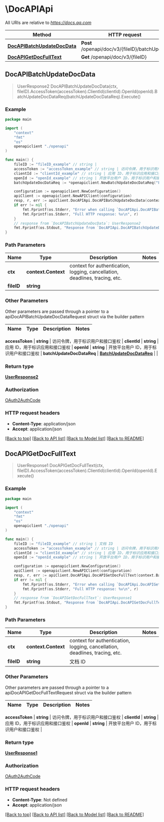 # \DocAPIApi

All URIs are relative to *https://docs.qq.com*

Method | HTTP request | Description
------------- | ------------- | -------------
[**DocAPIBatchUpdateDocData**](DocAPIApi.md#DocAPIBatchUpdateDocData) | **Post** /openapi/doc/v3/{fileID}/batchUpdate | 
[**DocAPIGetDocFullText**](DocAPIApi.md#DocAPIGetDocFullText) | **Get** /openapi/doc/v3/{fileID} | 



## DocAPIBatchUpdateDocData

> UserResponse2 DocAPIBatchUpdateDocData(ctx, fileID).AccessToken(accessToken).ClientId(clientId).OpenId(openId).BatchUpdateDocDataReq(batchUpdateDocDataReq).Execute()





### Example

```go
package main

import (
    "context"
    "fmt"
    "os"
    openapiclient "./openapi"
)

func main() {
    fileID := "fileID_example" // string | 
    accessToken := "accessToken_example" // string | 访问令牌，用于标识用户和接口鉴权
    clientId := "clientId_example" // string | 应用 ID，用于标识应用和接口鉴权
    openId := "openId_example" // string | 开放平台用户 ID，用于标识用户和接口鉴权
    batchUpdateDocDataReq := *openapiclient.NewBatchUpdateDocDataReq("FileID_example", []openapiclient.Request{*openapiclient.NewRequest()}) // BatchUpdateDocDataReq | 

    configuration := openapiclient.NewConfiguration()
    apiClient := openapiclient.NewAPIClient(configuration)
    resp, r, err := apiClient.DocAPIApi.DocAPIBatchUpdateDocData(context.Background(), fileID).AccessToken(accessToken).ClientId(clientId).OpenId(openId).BatchUpdateDocDataReq(batchUpdateDocDataReq).Execute()
    if err != nil {
        fmt.Fprintf(os.Stderr, "Error when calling `DocAPIApi.DocAPIBatchUpdateDocData``: %v\n", err)
        fmt.Fprintf(os.Stderr, "Full HTTP response: %v\n", r)
    }
    // response from `DocAPIBatchUpdateDocData`: UserResponse2
    fmt.Fprintf(os.Stdout, "Response from `DocAPIApi.DocAPIBatchUpdateDocData`: %v\n", resp)
}
```

### Path Parameters


Name | Type | Description  | Notes
------------- | ------------- | ------------- | -------------
**ctx** | **context.Context** | context for authentication, logging, cancellation, deadlines, tracing, etc.
**fileID** | **string** |  | 

### Other Parameters

Other parameters are passed through a pointer to a apiDocAPIBatchUpdateDocDataRequest struct via the builder pattern


Name | Type | Description  | Notes
------------- | ------------- | ------------- | -------------

 **accessToken** | **string** | 访问令牌，用于标识用户和接口鉴权 | 
 **clientId** | **string** | 应用 ID，用于标识应用和接口鉴权 | 
 **openId** | **string** | 开放平台用户 ID，用于标识用户和接口鉴权 | 
 **batchUpdateDocDataReq** | [**BatchUpdateDocDataReq**](BatchUpdateDocDataReq.md) |  | 

### Return type

[**UserResponse2**](UserResponse2.md)

### Authorization

[OAuth2AuthCode](../README.md#OAuth2AuthCode)

### HTTP request headers

- **Content-Type**: application/json
- **Accept**: application/json

[[Back to top]](#) [[Back to API list]](../README.md#documentation-for-api-endpoints)
[[Back to Model list]](../README.md#documentation-for-models)
[[Back to README]](../README.md)


## DocAPIGetDocFullText

> UserResponse1 DocAPIGetDocFullText(ctx, fileID).AccessToken(accessToken).ClientId(clientId).OpenId(openId).Execute()





### Example

```go
package main

import (
    "context"
    "fmt"
    "os"
    openapiclient "./openapi"
)

func main() {
    fileID := "fileID_example" // string | 文档 ID
    accessToken := "accessToken_example" // string | 访问令牌，用于标识用户和接口鉴权
    clientId := "clientId_example" // string | 应用 ID，用于标识应用和接口鉴权
    openId := "openId_example" // string | 开放平台用户 ID，用于标识用户和接口鉴权

    configuration := openapiclient.NewConfiguration()
    apiClient := openapiclient.NewAPIClient(configuration)
    resp, r, err := apiClient.DocAPIApi.DocAPIGetDocFullText(context.Background(), fileID).AccessToken(accessToken).ClientId(clientId).OpenId(openId).Execute()
    if err != nil {
        fmt.Fprintf(os.Stderr, "Error when calling `DocAPIApi.DocAPIGetDocFullText``: %v\n", err)
        fmt.Fprintf(os.Stderr, "Full HTTP response: %v\n", r)
    }
    // response from `DocAPIGetDocFullText`: UserResponse1
    fmt.Fprintf(os.Stdout, "Response from `DocAPIApi.DocAPIGetDocFullText`: %v\n", resp)
}
```

### Path Parameters


Name | Type | Description  | Notes
------------- | ------------- | ------------- | -------------
**ctx** | **context.Context** | context for authentication, logging, cancellation, deadlines, tracing, etc.
**fileID** | **string** | 文档 ID | 

### Other Parameters

Other parameters are passed through a pointer to a apiDocAPIGetDocFullTextRequest struct via the builder pattern


Name | Type | Description  | Notes
------------- | ------------- | ------------- | -------------

 **accessToken** | **string** | 访问令牌，用于标识用户和接口鉴权 | 
 **clientId** | **string** | 应用 ID，用于标识应用和接口鉴权 | 
 **openId** | **string** | 开放平台用户 ID，用于标识用户和接口鉴权 | 

### Return type

[**UserResponse1**](UserResponse1.md)

### Authorization

[OAuth2AuthCode](../README.md#OAuth2AuthCode)

### HTTP request headers

- **Content-Type**: Not defined
- **Accept**: application/json

[[Back to top]](#) [[Back to API list]](../README.md#documentation-for-api-endpoints)
[[Back to Model list]](../README.md#documentation-for-models)
[[Back to README]](../README.md)

